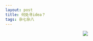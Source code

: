 ```yaml
---
layout: post
title: 何处寻idea？
tags: 杂七杂八
---
```


<center><img src = '/public/blogfigure/where_to_find_idea.png'></img></center>

